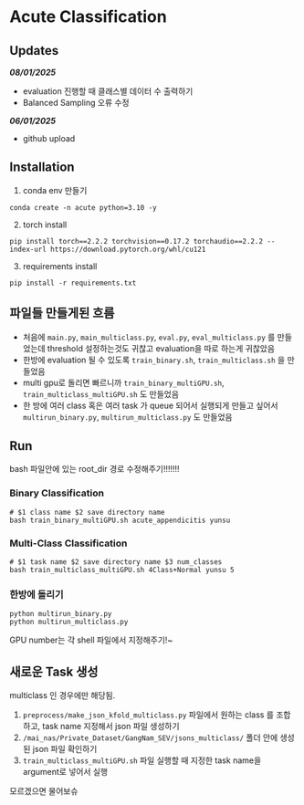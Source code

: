 # Acute Classification


## Updates

***08/01/2025***
- evaluation 진행할 때 클래스별 데이터 수 출력하기
- Balanced Sampling 오류 수정

***06/01/2025***
- github upload

## Installation
1. conda env 만들기
```
conda create -n acute python=3.10 -y
```

2. torch install
```
pip install torch==2.2.2 torchvision==0.17.2 torchaudio==2.2.2 --index-url https://download.pytorch.org/whl/cu121
```

3. requirements install
```
pip install -r requirements.txt
```


## 파일들 만들게된 흐름
- 처음에 `main.py`, `main_multiclass.py`, `eval.py`, `eval_multiclass.py` 를 만들었는데 threshold 설정하는것도 귀찮고 evaluation을 따로 하는게 귀찮았음
- 한방에 evaluation 될 수 있도록 `train_binary.sh`, `train_multiclass.sh` 을 만들었음
- multi gpu로 돌리면 빠르니까 `train_binary_multiGPU.sh`, `train_multiclass_multiGPU.sh` 도 만들었음
- 한 방에 여러 class 혹은 여러 task 가 queue 되어서 실행되게 만들고 싶어서 `multirun_binary.py`, `multirun_multiclass.py` 도 만들었음

## Run

bash 파일안에 있는 root_dir 경로 수정해주기!!!!!!!
### Binary Classification
```
# $1 class name $2 save directory name 
bash train_binary_multiGPU.sh acute_appendicitis yunsu
```

### Multi-Class Classification
```
# $1 task name $2 save directory name $3 num_classes
bash train_multiclass_multiGPU.sh 4Class+Normal yunsu 5
```


### 한방에 돌리기
```
python multirun_binary.py
python multirun_multiclass.py
```
GPU number는 각 shell 파일에서 지정해주기!~


## 새로운 Task 생성
multiclass 인 경우에만 해당됨.

1. `preprocess/make_json_kfold_multiclass.py` 파일에서 원하는 class 를 조합하고, task name 지정해서 json 파일 생성하기
2. `/mai_nas/Private_Dataset/GangNam_SEV/jsons_multiclass/` 폴더 안에 생성된 json 파일 확인하기
3. `train_multiclass_multiGPU.sh` 파일 실행할 때 지정한 task name을 argument로 넣어서 실행

모르겠으면 물어보슈

 